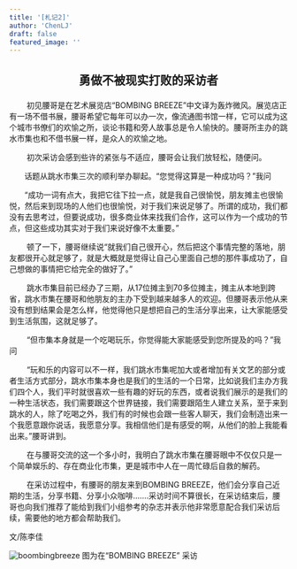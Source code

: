 ```yaml
---
title: '[札记2]'
author: 'ChenLJ'
draft: false
featured_image: ''
---
```



## <p style="text-align:center">勇做不被现实打败的采访者</p>

&nbsp;&nbsp;&nbsp;&nbsp;&nbsp;&nbsp;&nbsp;&nbsp;初见腰哥是在艺术展览店“BOMBING BREEZE”中文译为轰炸微风。展览店正有一场不借书展，腰哥希望它每年可以办一次，像流通图书馆一样，它可以成为这个城市书僚们的欢愉之所，谈论书籍和旁人故事总是令人愉快的。腰哥所主办的跳水市集也和不借书展一样，是众人的欢愉之地。

&nbsp;&nbsp;&nbsp;&nbsp;&nbsp;&nbsp;&nbsp;&nbsp;初次采访会感到些许的紧张与不适应，腰哥会让我们放轻松，随便问。

&nbsp;&nbsp;&nbsp;&nbsp;&nbsp;&nbsp;&nbsp;话题从跳水市集三次的顺利举办聊起。“您觉得这算是一种成功吗？”我问

&nbsp;&nbsp;&nbsp;&nbsp;&nbsp;&nbsp;&nbsp;“成功一词有点大，我把它往下拉一点，就是我自己很愉悦，朋友摊主也很愉悦，然后来到现场的人他们也很愉悦，对于我们来说足够了。所谓的成功，我们都没有去思考过，但要说成功，很多商业体来找我们合作，这可以作为一个成功的节点，但这些成功其实对于我们来说好像不太重要。”

&nbsp;&nbsp;&nbsp;&nbsp;&nbsp;&nbsp;&nbsp;&nbsp;顿了一下，腰哥继续说“就我们自己很开心，然后把这个事情完整的落地，朋友都很开心就足够了，就是大概就是觉得让自己心里面自己想的那件事成功了，自己想做的事情把它给完全的做好了。”

&nbsp;&nbsp;&nbsp;&nbsp;&nbsp;&nbsp;&nbsp;&nbsp;跳水市集目前已经办了三期，从17位摊主到70多位摊主，摊主从本地到跨省，跳水市集在腰哥和他朋友的主办下受到越来越多人的欢迎。但腰哥表示他从来没有想到结果会是怎么样，他觉得他只是想把自己的生活分享出来，让大家能感受到生活氛围，这就足够了。

&nbsp;&nbsp;&nbsp;&nbsp;&nbsp;&nbsp;&nbsp;&nbsp;“但市集本身就是一个吃喝玩乐，你觉得能大家能感受到您所提及的吗？”我问

&nbsp;&nbsp;&nbsp;&nbsp;&nbsp;&nbsp;&nbsp;&nbsp;“玩和乐的内容可以不一样，我们跳水市集呢加大或者增加有关文艺的部分或者生活方式部分，跳水市集本身也是我们的生活的一个日常，比如说我们主办方我们四个人，我们平时就很喜欢一些有趣的好玩的东西，或者说我们展示的是我们的一种生活状态，我们需要跟这个世界链接，我们需要跟陌生人建立关系，至于来到跳水的人，除了吃喝之外，我们有的时候也会跟一些客人聊天，我们会制造出来一个我愿意跟你说话，我愿意分享。我相信他们是有感受的啊，从他们的脸上我能看出来。”腰哥讲到。

&nbsp;&nbsp;&nbsp;&nbsp;&nbsp;&nbsp;&nbsp;&nbsp;在与腰哥交流的这一个多小时，我明白了跳水市集在腰哥眼中不仅仅只是一个简单娱乐的、存在商业化市集，更是城市中人在一周忙碌后自救的解药。

&nbsp;&nbsp;&nbsp;&nbsp;&nbsp;&nbsp;&nbsp;&nbsp;在采访过程中，有腰哥的朋友来到BOMBING BREEZE，他们会分享自己近期的生活，分享书籍、分享小众咖啡.......采访时间不算很长，在采访结束后，腰哥也向我们推荐了能给到我们小组参考的杂志并表示他非常愿意配合我们采访后续，需要他的地方都会帮助我们。


文/陈李佳

![boombingbreeze](/images/IMG_9405.JPG)
 图为在“BOMBING BREEZE” 采访
